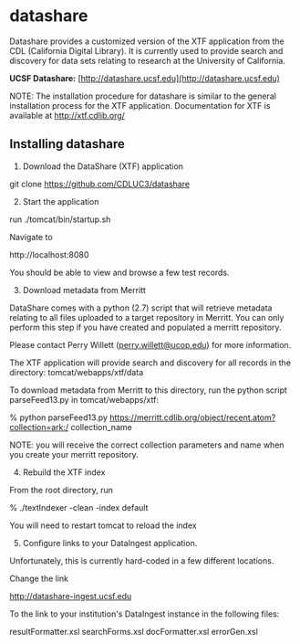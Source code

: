 datashare
===============

Datashare provides a customized version of the XTF application from the CDL (California Digital Library).  It is currently used to provide search and discovery for data sets relating to research at the University of California.  

**UCSF Datashare:** [http://datashare.ucsf.edu](http://datashare.ucsf.edu)

NOTE: The installation procedure for datashare is similar to the general installation process for the XTF application.  Documentation for XTF is available at http://xtf.cdlib.org/

## Installing datashare

1. Download the DataShare (XTF) application

git clone https://github.com/CDLUC3/datashare


2. Start the application

run ./tomcat/bin/startup.sh

Navigate to

http://localhost:8080

You should be able to view and browse a few test records.


3. Download metadata from Merritt

DataShare comes with a python (2.7) script that will retrieve metadata relating to all files uploaded to a target repository in Merritt.  You can only perform this step if you have created and populated a merritt repository.

Please contact Perry Willett (perry.willett@ucop.edu) for more information.

The XTF application will provide search and discovery for all records in the directory:
tomcat/webapps/xtf/data

To download metadata from Merritt to this directory, run the python script parseFeed13.py in tomcat/webapps/xtf:

% python parseFeed13.py https://merritt.cdlib.org/object/recent.atom?collection=ark:/<collectionparameters> collection_name

NOTE: you will receive the correct collection parameters and name when you create your merritt repository.  


4. Rebuild the XTF index

From the root directory, run

% ./textIndexer -clean -index default

You will need to restart tomcat to reload the index


5. Configure links to your DataIngest application.

Unfortunately, this is currently hard-coded in a few different locations.  

Change the link

http://datashare-ingest.ucsf.edu

To the link to your institution's DataIngest instance in the following files:

resultFormatter.xsl
searchForms.xsl
docFormatter.xsl
errorGen.xsl

